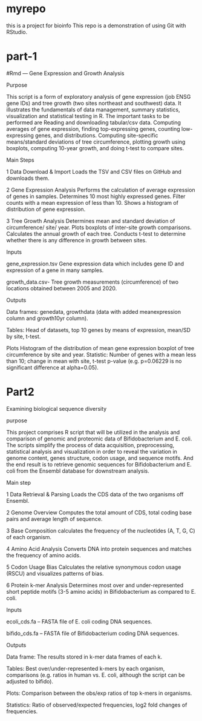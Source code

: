 # myrepo
this is a project for bioinfo
This repo is a demonstration of using Git with RStudio. 

# part-1

#Rmd — Gene Expression and Growth Analysis

Purpose

This script is a form of exploratory analysis of gene expression (job ENSG gene IDs) and tree growth (two sites northeast and southwest) data. It illustrates the fundamentals of data management, summary statistics, visualization and statistical testing in R. The important tasks to be performed are Reading and downloading tabular/csv data.
Computing averages of gene expression, finding top-expressing genes, counting low-expressing genes, and distributions.
Computing site-specific means/standard deviations of tree circumference, plotting growth using boxplots, computing 10-year growth, and doing t-test to compare sites.

Main Steps

1 Data Download & Import
Loads the TSV and CSV files on GitHub and downloads them.

2 Gene Expression Analysis
Performs the calculation of average expression of genes in samples.
Determines 10 most highly expressed genes.
Filter counts with a mean expression of less than 10.
Shows a histogram of distribution of gene expression.

3 Tree Growth Analysis
Determines mean and standard deviation of circumference/ site/ year.
Plots boxplots of inter-site growth comparisons.
Calculates the annual growth of each tree.
Conducts t-test to determine whether there is any difference in growth between sites.

Inputs

gene_expression.tsv Gene expression data which includes gene ID and expression of a gene in many samples.

growth_data.csv- Tree growth measurements (circumference) of two locations obtained between 2005 and 2020.

Outputs

Data frames: genedata, growthdata (data with added meanexpression column and growth10yr column).

Tables: Head of datasets, top 10 genes by means of expression, mean/SD by site, t-test.

Plots Histogram of the distribution of mean gene expression boxplot of tree circumference by site and year.
Statistic: Number of genes with a mean less than 10; change in mean with site, t-test p-value (e.g. p=0.06229 is no significant difference at alpha=0.05).


# Part2

Examining biological sequence diversity

purpose

This project comprises R script that will be utilized in the analysis and comparison of genomic and proteomic data of Bifidobacterium and E. coli. The scripts simplify the process of data acquisition, preprocessing, statistical analysis and visualization in order to reveal the variation in genome content, genes structure, codon usage, and sequence motifs. And the end result is to retrieve genomic sequences for Bifidobacterium and E. coli from the Ensembl database for downstream analysis.

Main step 

1 Data Retrieval & Parsing
Loads the CDS data of the two organisms off Ensembl.

2 Genome Overview
Computes the total amount of CDS, total coding base pairs and average length of sequence.

3 Base Composition
calculates the frequency of the nucleotides (A, T, G, C) of each organism.

4 Amino Acid Analysis
Converts DNA into protein sequences and matches the frequency of amino acids.

5 Codon Usage Bias
Calculates the relative synonymous codon usage (RSCU) and visualizes patterns of bias.

6 Protein k-mer Analysis
Determines most over and under-represented short peptide motifs (3-5 amino acids) in Bifidobacterium as compared to E. coli.

Inputs

ecoli_cds.fa – FASTA file of E. coli coding DNA sequences.

bifido_cds.fa – FASTA file of Bifidobacterium coding DNA sequences.

Outputs

Data frame: The results stored in k-mer data frames of each k.

Tables: Best over/under-represented k-mers by each organism, comparisons (e.g. ratios in human vs. E. coli, although the script can be adjusted to bifido).

Plots: Comparison between the obs/exp ratios of top k-mers in organisms.

Statistics: Ratio of observed/expected frequencies, log2 fold changes of frequencies.
